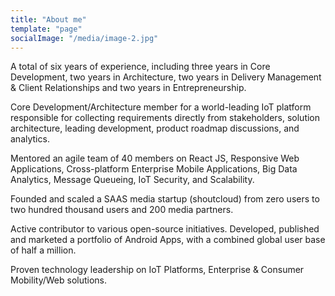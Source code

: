 ```yaml
---
title: "About me"
template: "page"
socialImage: "/media/image-2.jpg"
---
```


A total of six years of experience, including three years in Core Development, two years in Architecture, two years in Delivery Management & Client Relationships and two years in Entrepreneurship.


Core Development/Architecture member for a world-leading IoT platform responsible for collecting requirements directly from stakeholders, solution architecture, leading development, product roadmap discussions, and analytics.


Mentored an agile team of 40 members on React JS, Responsive Web Applications, Cross-platform Enterprise Mobile Applications, Big Data Analytics, Message Queueing, IoT Security, and Scalability.


Founded and scaled a SAAS media startup (shoutcloud) from zero users to two hundred thousand users and 200 media partners.

Active contributor to various open-source initiatives.
Developed, published and marketed a portfolio of Android Apps, with a combined global user base of half a million.

Proven technology leadership on IoT Platforms, Enterprise & Consumer Mobility/Web solutions.

